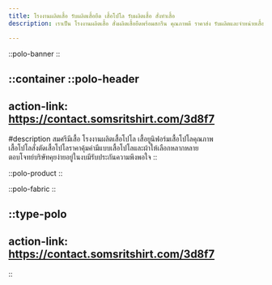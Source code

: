 ```yaml
---
title: โรงงานผลิตเสื้อ รับผลิตเสื้อยืด เสื้อโปโล รับผลิตเสื้อ สั่งทำเสื้อ
description: เราเป็น โรงงานผลิตเสื้อ สั่งผลิตเสื้อยืดพร้อมสกรีน คุณภาพดี ราคาส่ง รับผลิตและจำหน่ายเสื้อ พร้อมสกรีนโลโก้ ทำแบรนด์ตัวเอง

---
```


::polo-banner
::

::container
::polo-header
---
action-link: https://contact.somsritshirt.com/3d8f7
---

#description
สมศรีมีเสื้อ โรงงานผลิตเสื้อโปโล เสื้อยูนิฟอร์มเสื้อโปโลคุณภาพ<br>
เสื้อโปโลสั่งตัดเสื้อโปโลราคาคุ้มค่ามีแบบเสื้อโปโลและผ้าให้เลือกหลากหลาย
<br>ตอบโจทย์บริษัทคุยง่ายอยู่ในงบมีรับประกันความพึงพอใจ
::

::polo-product
::

::polo-fabric
::


::type-polo
---
action-link: https://contact.somsritshirt.com/3d8f7
---

::